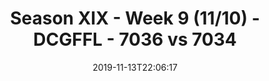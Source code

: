 ---
title: Season XIX - Week 9 (11/10) - DCGFFL - 7036 vs 7034
teams_score:
- team: 7036
  score: 32
- team: 7034
  score: 31
mvp: AJ, OJ
game-ball: Andy, Chuck
sportsperson: Will, Marlon
season: 19
week: 9
date: '2019-11-13T22:06:17'
pageid: season-xix-week-9-11-10-7036-vs-7034
---